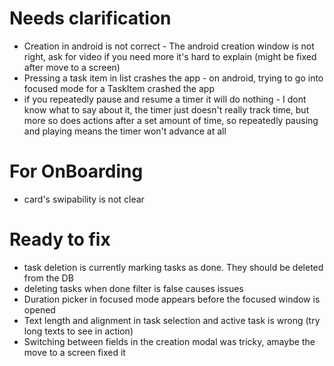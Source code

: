 # Needs clarification

- Creation in android is not correct - The android creation window is not right, ask for video if you need more it's hard to explain (might be fixed after move to a screen)
- Pressing a task item in list crashes the app - on android, trying to go into focused mode for a TaskItem crashed the app
- if you repeatedly pause and resume a timer it will do nothing - I dont know what to say about it, the timer just doesn't really track time, but more so does actions after a set amount of time, so repeatedly pausing and playing means the timer won't advance at all

# For OnBoarding

- card's swipability is not clear

# Ready to fix

- task deletion is currently marking tasks as done. They should be deleted from the DB
- deleting tasks when done filter is false causes issues
- Duration picker in focused mode appears before the focused window is opened
- Text length and alignment in task selection and active task is wrong (try long texts to see in action)
- Switching between fields in the creation modal was tricky, amaybe the move to a screen fixed it
